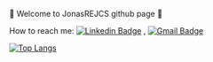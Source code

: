🌈 Welcome to JonasREJCS github page 🌈

How to reach me:
[![Linkedin Badge](https://img.shields.io/badge/-LinkedIn-blue?style=flat-square&logo=Linkedin&logoColor=white&link=https://www.linkedin.com/in/jonasrejcs/)](https://www.linkedin.com/in/jonasrejcs/) 
, [![Gmail Badge](https://img.shields.io/badge/-Gmail-c14438?style=flat-square&logo=Gmail&logoColor=white&link=mailto:jonasjcs.sousa.com)](mailto:jonasjcs.sousa@gmail.com)

[![Top Langs](https://github-readme-stats.vercel.app/api/top-langs/?username=JonasREJCS&layout=compact)](https://github.com/JonasREJCS/github-readme-stats)


